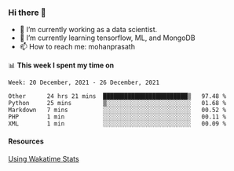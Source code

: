 ### Hi there 👋

- 🔭 I’m currently working as a data scientist.
- 🌱 I’m currently learning tensorflow, ML, and MongoDB
- 📫 How to reach me: mohanprasath

📊 **This week I spent my time on**
<!--START_SECTION:waka-->
```text
Week: 20 December, 2021 - 26 December, 2021

Other      24 hrs 21 mins  ████████████████████████▒   97.48 % 
Python     25 mins         ▒░░░░░░░░░░░░░░░░░░░░░░░░   01.68 % 
Markdown   7 mins          ░░░░░░░░░░░░░░░░░░░░░░░░░   00.52 % 
PHP        1 min           ░░░░░░░░░░░░░░░░░░░░░░░░░   00.11 % 
XML        1 min           ░░░░░░░░░░░░░░░░░░░░░░░░░   00.09 % 
```
<!--END_SECTION:waka-->

#### Resources
[Using Wakatime Stats](https://github.com/marketplace/actions/waka-readme)
